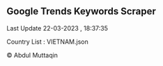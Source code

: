 

## Google Trends Keywords Scraper 
 
Last Update 22-03-2023 , 18:37:35

Country List :
VIETNAM.json



© Abdul Muttaqin 
